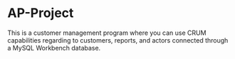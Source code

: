 # AP-Project
This is a customer management program where you can use CRUM capabilities regarding to customers, reports, and actors connected through a MySQL Workbench database.
